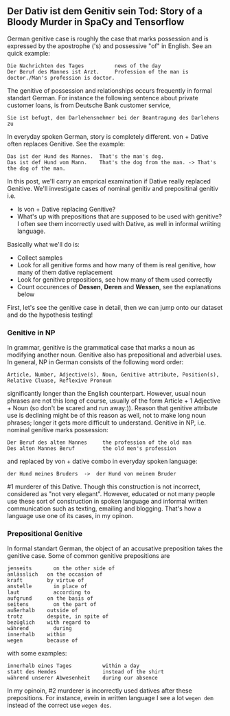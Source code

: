 ## Der Dativ ist dem Genitiv sein Tod: Story of a Bloody Murder in SpaCy and Tensorflow

German genitive case is roughly the case that marks possession and is expressed by the apostrophe ('s) and possessive "of" in English. See an quick example:
```
Die Nachrichten des Tages          news of the day
Der Beruf des Mannes ist Arzt.     Profession of the man is doctor./Man's profession is doctor.
```
The genitive of possession and relationships occurs frequently in formal standart German. For instance the following sentence about private customer loans, is from Deutsche Bank customer service, 
```
Sie ist befugt, den Darlehensnehmer bei der Beantragung des Darlehens zu 
```
In everyday spoken German, story is completely different. von + Dative often replaces Genitive. See the example:
```
Das ist der Hund des Mannes.  That's the man's dog.
Das ist def Hund vom Mann.    That's the dog from the man. -> That's the dog of the man.
```
In this post, we'll carry an emprical examination if Dative really replaced Genitive. We'll investigate cases of nominal genitiv and prepositinal genitiv i.e.
- Is von + Dative replacing Genitive?
- What's up with prepositions that are supposed to be used with genitive? I often see them incorrectly used with Dative, as well in informal wriiting language.

Basically what we'll do is: 
- Collect samples
- Look for all genitive forms and how many of them is real genitive, how many of them dative replacement
- Look for genitive prepositions, see how many of them used correctly
- Count occurences of **Dessen**, **Deren** and **Wessen**, see the explanations below

First, let's see the genitive case in detail, then we can jump onto our dataset and do the hypothesis testing!

### Genitive in NP

In grammar, genitive is the grammatical case that marks a noun as modifying another noun. Genitive also has prepositional and adverbial uses.
In general, NP in German consists of the following word order:
```
Article, Number, Adjective(s), Noun, Genitive attribute, Position(s), Relative Cluase, Reflexive Pronoun
```
significantly longer than the English counterpart. However, usual noun phrases are not this long of course, usually of the form Article + 1 Adjective + Noun (so don't be scared and run away:)). Reason that genitive attribute use is declining might be of this reason as well, not to make long noun phrases; longer it gets more difficult to understand.
Genitive in NP, i.e. nominal genitive marks possession:
```
Der Beruf des alten Mannes     the profession of the old man
Des alten Mannes Beruf         the old men's profession
```
and replaced by von + dative combo in everyday spoken language:
```
der Hund meines Bruders  ->  der Hund von meinem Bruder
```
#1 murderer of this Dative. Though this construction is not incorrect, considered as "not very elegant". However, educated or not many people use these sort of construction in spoken language and informal written communication such as texting, emailing and blogging. That's how a language use one of its cases, in my opinon.

### Prepositional Genitive

In formal standart German, the object of an accusative preposition takes the genitive case. Some of common genitive prepositions are
```
jenseits 	   on the other side of
anlässlich 	 on the occasion of
kraft 	     by virtue of
anstelle 	   in place of
laut 	       according to
aufgrund     on the basis of
seitens 	   on the part of
außerhalb 	 outside of
trotz 	     despite, in spite of
bezüglich 	 with regard to
während 	   during
innerhalb 	 within
wegen 	     because of
```
with some examples:
```
innerhalb eines Tages          within a day
statt des Hemdes               instead of the shirt
während unserer Abwesenheit    during our absence
```

In my opinoin, #2 murderer is incorrectly used datives after these prepositions. For instance, evein in written language I see a lot `wegen dem` instead of the correct use `wegen des`. 

